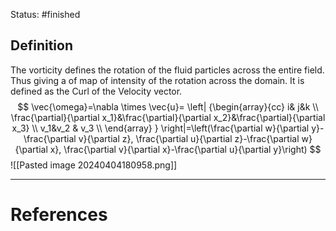 Status: #finished 
## Definition
The vorticity defines the rotation of the fluid particles across the entire field. Thus giving a of map of intensity of the rotation across the domain. It is defined as the Curl of the Velocity vector.
$$
\vec{\omega}=\nabla \times \vec{u}= \left| {\begin{array}{cc}
    i& j&k  \\
    \frac{\partial}{\partial x_1}&\frac{\partial}{\partial x_2}&\frac{\partial}{\partial x_3}   \\        v_1&v_2 & v_3 \\
 \end{array} } \right|=\left(\frac{\partial w}{\partial y}-\frac{\partial v}{\partial z}, \frac{\partial u}{\partial z}-\frac{\partial w}{\partial x}, \frac{\partial v}{\partial x}-\frac{\partial u}{\partial y}\right)
$$
![[Pasted image 20240404180958.png]]




---
# References
